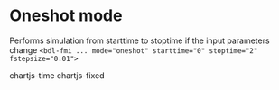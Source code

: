 # Oneshot mode

Performs simulation from starttime to stoptime if the input parameters change `<bdl-fmi ... mode="oneshot" starttime="0" stoptime="2" fstepsize="0.01">`

<bdl-fmi id="id4" src="BurkhoffFMI.js"
fminame="Cardiovascular_Model_Burkhoff_HemodynamicsBurkhoff_0shallow"
tolerance="0.0000001" guid="{b5629132-3ba6-4153-87c2-f3ff108e1920}"
valuereferences="33554435,637534265,637534241,637534290,16777312"
valuelabels="Left Ventricle Volume,Pressure in Left Ventricle,Pressure in Aorta, Pressure in Left Atria, Heart Rate"
inputs="id1,16777312,1,60" mode="oneshot" starttime="0" stoptime="10" fstepsize="0.05"></bdl-fmi>

<bdl-range id="id1" min="40" max="180" step="1" default="60" title="Srdeční tep:"></bdl-range>


<div class="w3-row">
<div class="w3-half">
  chartjs-time
<bdl-chartjs-time
  id="id10"
  width="700"
  height="400"
  fromid="id4"
  labels="Pressure in Aorta,Pressure in Left Ventricle,Pressure in Left Atria"
  initialdata="0,1,2,3,4;2,2,2,2;3,2,4;1,5,3;2,2,3,2"
  refindex="1"
  refvalues="3"
  ylabel="tlak (mmHg)"
  xlabel="čas (s)"
  convertors="0.00750062,1;0.00750062,1;0.00750062,1"></bdl-chartjs-time>
chartjs-fixed
<bdl-chartjs-fixed
  id="id11"
  width="700"
  height="400"
  fromid="id4"
  refindex="1"
  refvalues="3"
  maxdata="40"
></bdl-chartjs-fixed>

</div>
</div>
